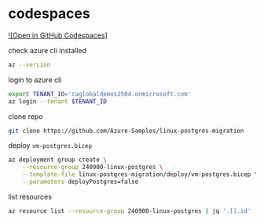 # codespaces

[![Open in GitHub Codespaces]](https://codespaces.new/asw101/codespaces/tree/test?devcontainer_path=.devcontainer%2Feverything%2Fdevcontainer.json)

check azure cli installed

```sh
az --version
```

login to azure cli

```sh {"promptEnv":"always"}
export TENANT_ID='caglobaldemos2504.onmicrosoft.com'
az login --tenant $TENANT_ID
```

clone repo

```sh
git clone https://github.com/Azure-Samples/linux-postgres-migration
```

deploy `vm-postgres.bicep`

```sh
az deployment group create \
    --resource-group 240900-linux-postgres \
    --template-file linux-postgres-migration/deploy/vm-postgres.bicep \
    --parameters deployPostgres=false
```

list resources

```sh
az resource list --resource-group 240900-linux-postgres | jq '.[].id'
```